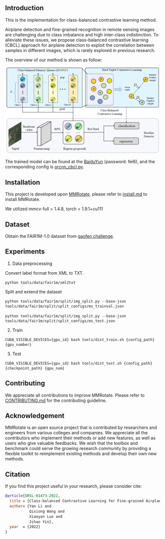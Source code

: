 ## Introduction

This is the implementation for class-balanced contrastive learning method.

Airplane detection and fine-grained recognition in remote sensing images are challenging due to class imbalance and high inter-class indistinction. To alleviate these issues, we propose class-balanced contrastive learning (CBCL) approach for airplane detection to exploit the correlation between samples in different images, which is rarely explored in previous research. 

The overview of our method is shown as follow:
<div align="center">
  <img src="resources/fig-CBCL.png" width="1280"/>
</div>

The trained model can be found at the [BaiduYun](https://pan.baidu.com/s/1RjT67g7ehq5NJpC3-Bw6iA) (password: fei6), and the corresponding config is [orcnn_cbcl.py](configs/cbcl/orcnn_cbcl.py).

## Installation

This project is developed upon [MMRotate](https://github.com/open-mmlab/mmrotate), please refer to [install.md](https://github.com/open-mmlab/mmrotate) to install MMRotate.

We utilized mmcv-full = 1.4.8, torch = 1.9.1+cu111
## Dataset

Obtain the FAIR1M-1.0 dataset from [gaofen challenge](http://gaofen-challenge.com/benchmark).

## Experiments

1. Data preprocessing

Convert label format from XML to TXT.
```shell
python tools/data/fair1m/xml2txt
```
Split and extend the dataset
```shell
python tools/data/fair1m/split/img_split.py --base-json tools/data/fair1m/split/split_configs/ms_trainval.json

python tools/data/fair1m/split/img_split.py --base-json tools/data/fair1m/split/split_configs/ms_test.json
```
2. Train
```shell
CUDA_VISIBLE_DEVICES={gpu_id} bash tools/dist_train.sh {config_path} {gpu_number}
```
3. Test
```shell
CUDA_VISIBLE_DEVICES={gpu_id} bash tools/dist_test.sh {config_path} {checkpoint_path} {gpu_num}
```

## Contributing

We appreciate all contributions to improve MMRotate. Please refer to [CONTRIBUTING.md](.github/CONTRIBUTING.md) for the contributing guideline.

## Acknowledgement

MMRotate is an open source project that is contributed by researchers and engineers from various colleges and companies. We appreciate all the contributors who implement their methods or add new features, as well as users who give valuable feedbacks. We wish that the toolbox and benchmark could serve the growing research community by providing a flexible toolkit to reimplement existing methods and develop their own new methods.

## Citation

If you find this project useful in your research, please consider cite:

```bibtex
@article{GRSL-01473-2022,
  title = {Class-balanced Contrastive Learning for Fine-grained Airplane Detection},
  author= {Yan Li and 
           Qixiong Wang and 
           Xiaoyan Luo and 
           Jihao Yin},
  year  = {2022}
}
```
